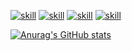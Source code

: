  [![skill](https://pure-escarpment-54474.herokuapp.com/api?type=html)](https://github.com/betterTisen/github-skill-card)  [![skill](https://pure-escarpment-54474.herokuapp.com/api?type=css)](https://github.com/betterTisen/github-skill-card)  [![skill](https://pure-escarpment-54474.herokuapp.com/api?type=javascript)](https://github.com/betterTisen/github-skill-card)  [![skill](https://pure-escarpment-54474.herokuapp.com/api?type=vue)](https://github.com/betterTisen/github-skill-card)
 
 [![Anurag's GitHub stats](https://github-readme-stats.vercel.app/api?username=iomes2&show_icons=true&theme=midnight-purple)](https://github.com/iomes2/github-readme-stats)



